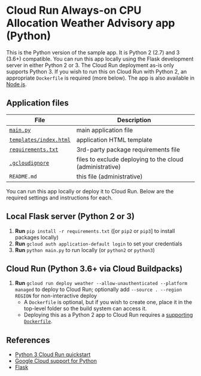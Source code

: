 # Cloud Run Always-on CPU Allocation Weather Advisory app (Python)

This is the Python version of the sample app. It is Python 2 (2.7) and 3 (3.6+) compatible. You can run this app locally using the Flask development server in either Python 2 or 3. The Cloud Run deployment as-is only supports Python 3. If you wish to run this on Cloud Run with Python 2, an appropriate `Dockerfile` is required (more below). The app is also available in [Node.js](../nodejs).


## Application files

File | Description
--- | ---
[`main.py`](main.py) | main application file
[`templates/index.html`](templates/index.html) | application HTML template
[`requirements.txt`](requirements.txt) | 3rd-party package requirements file
[`.gcloudignore`](.gcloudignore) | files to exclude deploying to the cloud (administrative)
`README.md` | this file (administrative)

You can run this app locally or deploy it to Cloud Run. Below are the required settings and instructions for each.


## **Local Flask server (Python 2 or 3)**

1. **Run** `pip install -r requirements.txt` ([or `pip2` or `pip3`] to install packages locally)
1. **Run** `gcloud auth application-default login` to set your credentials
1. **Run** `python main.py` to run locally (or `python2` or `python3`)


## **Cloud Run (Python 3.6+ via Cloud Buildpacks)**

1. **Run** `gcloud run deploy weather --allow-unauthenticated --platform managed` to deploy to Cloud Run; optionally add `--source . --region REGION` for non-interactive deploy
    - A `Dockerfile` is optional, but if you wish to create one, place it in the top-level folder so the build system can access it.
    - Deploying this as a Python 2 app to Cloud Run requires a [supporting `Dockerfile`](https://github.com/googlecodelabs/cloud-nebulous-serverless/blob/main/cloud/python/Dockerfile).



## References

- [Python 3 Cloud Run quickstart](https://cloud.google.com/run/docs/quickstarts/build-and-deploy/python)
- [Google Cloud support for Python](https://cloud.google.com/python)
- [Flask](https://flask.palletsprojects.com)

